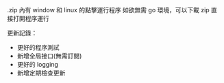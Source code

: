 .zip 內有 window 和 linux 的點擊運行程序
如欲無需 go 環境，可以下載 zip 直接打開程序運行

更新記錄：

- 更好的程序測試
- 新增全局接口(無需訂閱)
- 更好的 logging
- 新增定期檢查更新